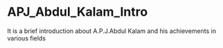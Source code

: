 # APJ_Abdul_Kalam_Intro
It is a brief introduction about A.P.J.Abdul Kalam and his achievements in various fields
